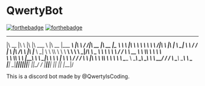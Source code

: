# QwertyBot
[![forthebadge](https://forthebadge.com/images/badges/built-with-love.svg)](https://forthebadge.com)
[![forthebadge](https://forthebadge.com/images/badges/powered-by-electricity.svg)](https://forthebadge.com)
 ________  ___       __   _______   ________  _________    ___    ___ ________  ________  _________   
|\   __  \|\  \     |\  \|\  ___ \ |\   __  \|\___   ___\ |\  \  /  /|\   __  \|\   __  \|\___   ___\ 
\ \  \|\  \ \  \    \ \  \ \   __/|\ \  \|\  \|___ \  \_| \ \  \/  / | \  \|\ /\ \  \|\  \|___ \  \_| 
 \ \  \\\  \ \  \  __\ \  \ \  \_|/_\ \   _  _\   \ \  \   \ \    / / \ \   __  \ \  \\\  \   \ \  \  
  \ \  \\\  \ \  \|\__\_\  \ \  \_|\ \ \  \\  \|   \ \  \   \/  /  /   \ \  \|\  \ \  \\\  \   \ \  \ 
   \ \_____  \ \____________\ \_______\ \__\\ _\    \ \__\__/  / /      \ \_______\ \_______\   \ \__\
    \|___| \__\|____________|\|_______|\|__|\|__|    \|__|\___/ /        \|_______|\|_______|    \|__|
          \|__|                                          \|___|/                                      
         
                                                                                                      
                                                                                                      
This is a discord bot made by @QwertyIsCoding. 
